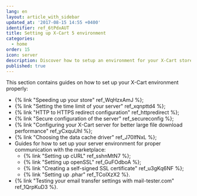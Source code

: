 ```yaml
---
lang: en
layout: article_with_sidebar
updated_at: '2017-08-15 14:55 +0400'
identifier: ref_6tPdxAUT
title: Setting up X-Cart 5 environment
categories:
  - home
order: 15
icon: server
description: Discover how to setup an environment for your X-Cart store
published: true
---
```



This section contains guides on how to set up your X-Cart environment properly:

*   {% link "Speeding up your store" ref_WqHzxAmJ %};
*   {% link "Setting the time limit of your server" ref_xqnpttd4 %};
*   {% link "HTTP to HTTPS redirect configuration" ref_httpredirect %};
*   {% link "Secure configuration of the server" ref_secureconfig %};
*   {% link "Configuring your X-Cart server for better large file download performance" ref_yCxquUhl %};
*   {% link "Choosing the data cache driver" ref_J70IfNxL %};
*   Guides for how to set up your server environment for proper communication with the marketplace: 
    *   {% link "Setting up cURL" ref_sshnMtN7 %};
    *   {% link "Setting up openSSL" ref_GuFOdboA %};
    *   {% link "Creating a self-signed SSL certificate" ref_u3gKq6NF %};
    *   {% link "Setting up .phar" ref_TCoIXzX2 %}.
*   {% link "Testing your email transfer settings with mail-tester.com" ref_1QrpKuD3 %}.    

